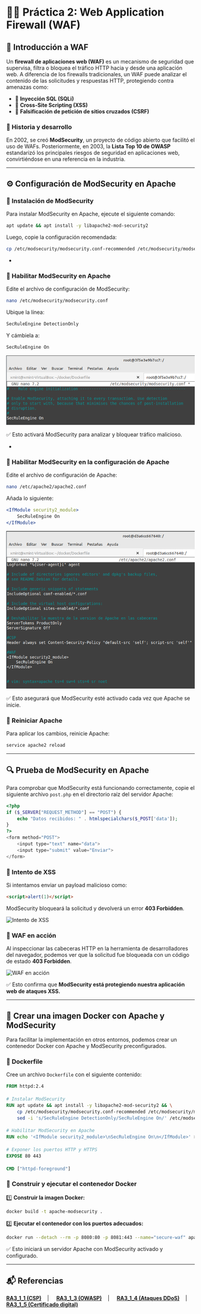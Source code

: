 # 🧱🔥 Práctica 2: Web Application Firewall (WAF)

## 📌 Introducción a WAF
Un **firewall de aplicaciones web (WAF)** es un mecanismo de seguridad que supervisa, filtra o bloquea el tráfico HTTP hacia y desde una aplicación web. A diferencia de los firewalls tradicionales, un WAF puede analizar el contenido de las solicitudes y respuestas HTTP, protegiendo contra amenazas como:

- 🚫 **Inyección SQL (SQLi)**
- 🚫 **Cross-Site Scripting (XSS)**
- 🚫 **Falsificación de petición de sitios cruzados (CSRF)**

### 📖 Historia y desarrollo
En 2002, se creó **ModSecurity**, un proyecto de código abierto que facilitó el uso de WAFs. Posteriormente, en 2003, la **Lista Top 10 de OWASP** estandarizó los principales riesgos de seguridad en aplicaciones web, convirtiéndose en una referencia en la industria.

---

## ⚙️ **Configuración de ModSecurity en Apache**

### 🔹 Instalación de ModSecurity
Para instalar ModSecurity en Apache, ejecute el siguiente comando:
```bash
apt update && apt install -y libapache2-mod-security2
```

Luego, copie la configuración recomendada:
```bash
cp /etc/modsecurity/modsecurity.conf-recommended /etc/modsecurity/modsecurity.conf
```
-

### 🔹 Habilitar ModSecurity en Apache
Edite el archivo de configuración de ModSecurity:
```bash
nano /etc/modsecurity/modsecurity.conf
```
Ubique la línea:
```apache
SecRuleEngine DetectionOnly
```
Y cámbiela a:
```apache
SecRuleEngine On
```

![modsecurity](https://github.com/XaviGimReu/PPS-10836126/blob/main/template-main/RA3/RA3_1/assets/Web%20Application%20Firewall%20(WAF)/1.png)

✅ Esto activará ModSecurity para analizar y bloquear tráfico malicioso.

-

### 🔹 Habilitar ModSecurity en la configuración de Apache
Edite el archivo de configuración de Apache:
```bash
nano /etc/apache2/apache2.conf
```
Añada lo siguiente:
```apache
<IfModule security2_module>
    SecRuleEngine On
</IfModule>
```

![apache2.conf](https://github.com/XaviGimReu/PPS-10836126/blob/main/template-main/RA3/RA3_1/assets/Web%20Application%20Firewall%20(WAF)/2.png)

✅ Esto asegurará que ModSecurity esté activado cada vez que Apache se inicie.

### 🔄 Reiniciar Apache
Para aplicar los cambios, reinicie Apache:
```bash
service apache2 reload
```

---

## 🔍 **Prueba de ModSecurity en Apache**
Para comprobar que ModSecurity está funcionando correctamente, copie el siguiente archivo `post.php` en el directorio raíz del servidor Apache:
```php
<?php
if ($_SERVER["REQUEST_METHOD"] == "POST") {
    echo "Datos recibidos: " . htmlspecialchars($_POST['data']);
}
?>
<form method="POST">
    <input type="text" name="data">
    <input type="submit" value="Enviar">
</form>
```

### 🔹 Intento de XSS
Si intentamos enviar un payload malicioso como:
```html
<script>alert(1)</script>
```

ModSecurity bloqueará la solicitud y devolverá un error **403 Forbidden**.

![Intento de XSS](https://github.com/XaviGimReu/PPS-10836126/blob/main/template-main/RA3/RA3_1/assets/WAF/3.%20xss_attempt.png)

### 🔹 WAF en acción
Al inspeccionar las cabeceras HTTP en la herramienta de desarrolladores del navegador, podemos ver que la solicitud fue bloqueada con un código de estado **403 Forbidden**.

![WAF en acción](https://github.com/XaviGimReu/PPS-10836126/blob/main/template-main/RA3/RA3_1/assets/WAF/4.%20waf_forbidden.png)

✅ Esto confirma que **ModSecurity está protegiendo nuestra aplicación web de ataques XSS.**

---

## 🐳 **Crear una imagen Docker con Apache y ModSecurity**
Para facilitar la implementación en otros entornos, podemos crear un contenedor Docker con Apache y ModSecurity preconfigurados.

### 📌 **Dockerfile**
Cree un archivo `Dockerfile` con el siguiente contenido:
```dockerfile
FROM httpd:2.4

# Instalar ModSecurity
RUN apt update && apt install -y libapache2-mod-security2 && \
    cp /etc/modsecurity/modsecurity.conf-recommended /etc/modsecurity/modsecurity.conf && \
    sed -i 's/SecRuleEngine DetectionOnly/SecRuleEngine On/' /etc/modsecurity/modsecurity.conf

# Habilitar ModSecurity en Apache
RUN echo '<IfModule security2_module>\nSecRuleEngine On\n</IfModule>' >> /usr/local/apache2/conf/httpd.conf

# Exponer los puertos HTTP y HTTPS
EXPOSE 80 443

CMD ["httpd-foreground"]
```

### 🚀 **Construir y ejecutar el contenedor Docker**
1️⃣ **Construir la imagen Docker:**
```bash
docker build -t apache-modsecurity .
```

2️⃣ **Ejecutar el contenedor con los puertos adecuados:**
```bash
docker run --detach --rm -p 8080:80 -p 8081:443 --name="secure-waf" apache-modsecurity
```

✅ Esto iniciará un servidor Apache con ModSecurity activado y configurado.

---

## 📬 Referencias
**[RA3_1_1 (CSP)](https://github.com/XaviGimReu/PPS-10836126/tree/main/template-main/RA3/RA3_1/RA3_1_1)**&nbsp;&nbsp;&nbsp; | &nbsp;&nbsp;&nbsp;
**[RA3_1_3 (OWASP)](https://github.com/XaviGimReu/PPS-10836126/tree/main/template-main/RA3/RA3_1/RA3_1_3)**&nbsp;&nbsp;&nbsp; | &nbsp;&nbsp;&nbsp;
**[RA3_1_4 (Ataques DDoS)](https://github.com/XaviGimReu/PPS-10836126/tree/main/template-main/RA3/RA3_1/RA3_1_4)**&nbsp;&nbsp;&nbsp; | &nbsp;&nbsp;&nbsp;
**[RA3_1_5 (Certificado digital)](https://github.com/XaviGimReu/PPS-10836126/tree/main/template-main/RA3/RA3_1/RA3_1_5)**

